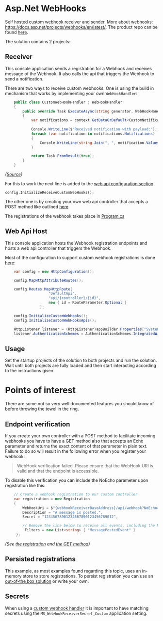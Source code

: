 # Asp.Net WebHooks
Self hosted custom webhook receiver and sender.
More about webhooks: https://docs.asp.net/projects/webhooks/en/latest/. The product repo can be found [here](https://github.com/aspnet/aspnetwebhooks).

The solution contains 2 projects:

## Receiver
This console application sends a registration for a Webhook and receives message of the Webhook. It also calls the api that triggers the Webhook to send a notification.

There are two ways to receive custom webhooks. One is using the build in mechanism that works by implementing your own `WebHookHandler`:

```csharp
    public class CustomWebHookHandler : WebHookHandler
    {
        public override Task ExecuteAsync(string generator, WebHookHandlerContext context)
        {
            var notifications = context.GetDataOrDefault<CustomNotifications>();
            
            Console.WriteLine($"Received notification with payload:");
            foreach (var notification in notifications.Notifications)
            {
                Console.WriteLine(string.Join(", ", notification.Values));
            }

            return Task.FromResult(true);
        }
    }
```

*([Source](https://github.com/Expecho/Self-Hosted-Asp.Net-WebHooks/blob/4ea52401150c47a647d2ffebdc4794573ebfe2a0/Receiver/CustomWebHookHandler.cs))*
    
For this to work the next line is added to the [web api configuration section](https://github.com/Expecho/Self-Hosted-Asp.Net-WebHooks/blob/4ea52401150c47a647d2ffebdc4794573ebfe2a0/Receiver/Startup.cs#L23)

    config.InitializeReceiveCustomWebHooks();
    

The other one is by creating your own web api controller that accepts a POST method like outlined [here](https://github.com/Expecho/Self-Hosted-Asp.Net-WebHooks/blob/4ea52401150c47a647d2ffebdc4794573ebfe2a0/Receiver/WebhookController.cs)

The registrations of the webhook takes place in [Program.cs](https://github.com/Expecho/Self-Hosted-Asp.Net-WebHooks/blob/4ea52401150c47a647d2ffebdc4794573ebfe2a0/Receiver/Program.cs#L28)

## Web Api Host
This console application hosts the Webhook registration endpoints and hosts a web api controller that triggers the Webhook.

Most of the configuration to support custom webhook registrations is done [here](https://github.com/Expecho/Self-Hosted-Asp.Net-WebHooks/blob/4ea52401150c47a647d2ffebdc4794573ebfe2a0/WebApi/Startup.cs#L20):

```csharp
    var config = new HttpConfiguration();

    config.MapHttpAttributeRoutes();

    config.Routes.MapHttpRoute(
                    "DefaultApi",
                    "api/{controller}/{id}",
                    new { id = RouteParameter.Optional }
                );

    config.InitializeCustomWebHooks();
    config.InitializeCustomWebHooksApis(); 

    HttpListener listener = (HttpListener)appBuilder.Properties["System.Net.HttpListener"];
    listener.AuthenticationSchemes = AuthenticationSchemes.IntegratedWindowsAuthentication;
```    

## Usage
Set the startup projects of the solution to both projects and run the solution. Wait until both projects are fully loaded and then start interacting according to the instructions given.

# Points of interest
There are some not so very well documented features you should know of before throwing the towel in the ring.

## Endpoint verification
If you create your own controller with a POST method to facilitate incoming webhooks you have to have a GET method also that accepts an Echo parameter and returns the exact content of that parameter in plain text. Failure to do so will result in the following error when you register your webhook:

> WebHook verification failed. Please ensure that the WebHook URI is valid and that the endpoint is accessible.

To disable this verification you can include the NoEcho parameter upon registration like this:

```csharp
    // Create a webhook registration to our custom controller
    var registration = new Registration
    {
        WebHookUri = $"{webhookReceiverBaseAddress}/api/webhook?NoEcho=1",
        Description = "A message is posted.",
        Secret = "12345678901234567890123456789012",

        // Remove the line below to receive all events, including the MessageRemovedEvent event.
         Filters = new List<string> { "MessagePostedEvent" } 
     };
```

*(See [the registration](https://github.com/Expecho/Self-Hosted-Asp.Net-WebHooks/blob/4ea52401150c47a647d2ffebdc4794573ebfe2a0/Receiver/Program.cs#L28) and [the GET method](https://github.com/Expecho/Self-Hosted-Asp.Net-WebHooks/blob/4ea52401150c47a647d2ffebdc4794573ebfe2a0/Receiver/WebhookController.cs#L21))*

## Persisted registrations

This example, as most examples found regarding this topic, uses an in-memory store to store registrations. To persist registration you can use an [out-of-the box solution](https://github.com/Expecho/Self-Hosted-Asp.Net-WebHooks/blob/master/WebApi/Program.cs#L22) or write your own.

## Secrets

When using a [custom webhook handler](https://github.com/Expecho/Self-Hosted-Asp.Net-WebHooks/blob/4ea52401150c47a647d2ffebdc4794573ebfe2a0/Receiver/CustomWebHookHandler.cs) it is important to have matching secrets using the `MS_WebHookReceiverSecret_Custom` application setting.
